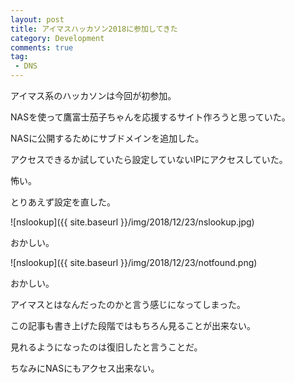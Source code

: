 ```yaml
---
layout: post
title: アイマスハッカソン2018に参加してきた
category: Development
comments: true
tag:
 - DNS
---
```


アイマス系のハッカソンは今回が初参加。

NASを使って鷹富士茄子ちゃんを応援するサイト作ろうと思っていた。

NASに公開するためにサブドメインを追加した。

アクセスできるか試していたら設定していないIPにアクセスしていた。

怖い。

とりあえず設定を直した。

![nslookup]({{ site.baseurl }}/img/2018/12/23/nslookup.jpg)

おかしい。

![nslookup]({{ site.baseurl }}/img/2018/12/23/notfound.png)

おかしい。

アイマスとはなんだったのかと言う感じになってしまった。

この記事も書き上げた段階ではもちろん見ることが出来ない。

見れるようになったのは復旧したと言うことだ。

ちなみにNASにもアクセス出来ない。
